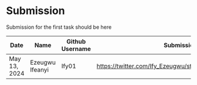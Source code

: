 # Submission

Submission for the first task should be here

| Date | Name | Github Username | Submission Link |
| ------ | ------ | ------ |  ------ |
| May 13, 2024 | Ezeugwu Ifeanyi | Ify01  | https://twitter.com/Ify_Ezeugwu/status/1790110679497691537 |

